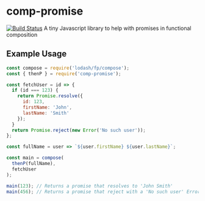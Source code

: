 # comp-promise
[![Build Status](https://travis-ci.org/mmcglone/comp-promise.svg?branch=master)](https://travis-ci.org/mmcglone/comp-promise)
A tiny Javascript library to help with promises in functional composition

## Example Usage
```javascript
const compose = require('lodash/fp/compose');
const { thenP } = require('comp-promise');

const fetchUser = id => {
  if (id === 123) {
    return Promise.resolve({
      id: 123,
      firstName: 'John',
	  lastName: 'Smith'
    });
  }
  return Promise.reject(new Error('No such user'));
};

const fullName = user => `${user.firstName} ${user.lastName}`;

const main = compose(
  thenP(fullName),
  fetchUser
);

main(123); // Returns a promise that resolves to 'John Smith'
main(456); // Returns a promise that reject with a 'No such user' Error
```
